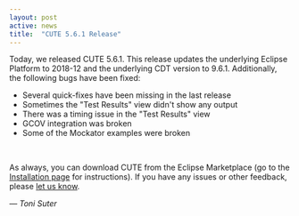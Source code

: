```yaml
---
layout: post
active: news
title:  "CUTE 5.6.1 Release"
---
```


Today, we released CUTE 5.6.1. This release updates the underlying Eclipse Platform to 2018-12 
and the underlying CDT version to 9.6.1. Additionally, the following bugs have been fixed:

* Several quick-fixes have been missing in the last release
* Sometimes the "Test Results" view didn't show any output
* There was a timing issue in the "Test Results" view
* GCOV integration was broken
* Some of the Mockator examples were broken

<br/>

As always, you can download CUTE from the Eclipse Marketplace (go to the [Installation page](/installation) for instructions).
If you have any issues or other feedback, please [let us know](/contact).

<p class="pull-right">
  <em>&mdash; Toni Suter</em>
</p>
